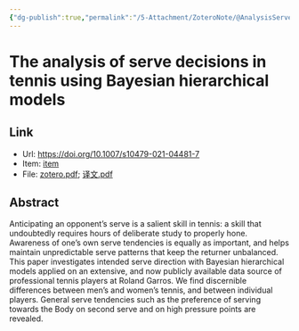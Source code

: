 ```yaml
---
{"dg-publish":true,"permalink":"/5-Attachment/ZoteroNote/@AnalysisServe_2023_Tea/","title":"The analysis of serve decisions in tennis using Bayesian hierarchical models"}
---
```


# The analysis of serve decisions in tennis using Bayesian hierarchical models
## Link
- Url: https://doi.org/10.1007/s10479-021-04481-7
- Item: [item](zotero://select/library/items/BAYGL63F)
- File: [zotero.pdf](zotero://open-pdf/library/items/3AAWQ97F); [译文.pdf](zotero://open-pdf/library/items/QFGTUCYW)
## Abstract
Anticipating an opponent’s serve is a salient skill in tennis: a skill that undoubtedly requires hours of deliberate study to properly hone. Awareness of one’s own serve tendencies is equally as important, and helps maintain unpredictable serve patterns that keep the returner unbalanced. This paper investigates intended serve direction with Bayesian hierarchical models applied on an extensive, and now publicly available data source of professional tennis players at Roland Garros. We find discernible differences between men’s and women’s tennis, and between individual players. General serve tendencies such as the preference of serving towards the Body on second serve and on high pressure points are revealed.